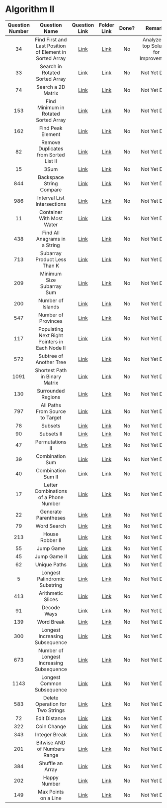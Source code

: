 # Algorithm II

| Question Number | Question Name |                                                Question Link                                                |     Folder Link     | Done? | Remarks |
|:---------------:|:-------------:|:-----------------------------------------------------------------------------------------------------------:|:-------------------:|:-----:|:-------:|
|34|Find First and Last Position of Element in Sorted Array|<a href = 'https://leetcode.com/problems/find-first-and-last-position-of-element-in-sorted-array/'>Link</a>|<a href = 'https://github.com/JAIDHEER007/LeetCode/tree/main/Programs/LC%2034'>Link</a>|No|Analyze the top Solution for Improvements|
|33|Search in Rotated Sorted Array|<a href = 'https://leetcode.com/problems/search-in-rotated-sorted-array/'>Link</a>|<a href = ''>Link</a>|No|Not Yet Done|
|74|Search a 2D Matrix|<a href = 'https://leetcode.com/problems/search-a-2d-matrix/'>Link</a>|<a href = ''>Link</a>|No|Not Yet Done|
|153|Find Minimum in Rotated Sorted Array|<a href = 'https://leetcode.com/problems/find-minimum-in-rotated-sorted-array/'>Link</a>|<a href = ''>Link</a>|No|Not Yet Done|
|162|Find Peak Element|<a href = 'https://leetcode.com/problems/find-peak-element/'>Link</a>|<a href = ''>Link</a>|No|Not Yet Done|
|82|Remove Duplicates from Sorted List II|<a href = 'https://leetcode.com/problems/remove-duplicates-from-sorted-list-ii/'>Link</a>|<a href = ''>Link</a>|No|Not Yet Done|
|15|3Sum|<a href = 'https://leetcode.com/problems/3sum/'>Link</a>|<a href = ''>Link</a>|No|Not Yet Done|
|844|Backspace String Compare|<a href = 'https://leetcode.com/problems/backspace-string-compare/'>Link</a>|<a href = ''>Link</a>|No|Not Yet Done|
|986|Interval List Intersections|<a href = 'https://leetcode.com/problems/interval-list-intersections/'>Link</a>|<a href = ''>Link</a>|No|Not Yet Done|
|11|Container With Most Water|<a href = 'https://leetcode.com/problems/container-with-most-water/'>Link</a>|<a href = ''>Link</a>|No|Not Yet Done|
|438|Find All Anagrams in a String|<a href = 'https://leetcode.com/problems/find-all-anagrams-in-a-string/'>Link</a>|<a href = ''>Link</a>|No|Not Yet Done|
|713|Subarray Product Less Than K|<a href = 'https://leetcode.com/problems/subarray-product-less-than-k/'>Link</a>|<a href = ''>Link</a>|No|Not Yet Done|
|209|Minimum Size Subarray Sum|<a href = 'https://leetcode.com/problems/minimum-size-subarray-sum/'>Link</a>|<a href = ''>Link</a>|No|Not Yet Done|
|200|Number of Islands|<a href = 'https://leetcode.com/problems/number-of-islands/'>Link</a>|<a href = ''>Link</a>|No|Not Yet Done|
|547|Number of Provinces|<a href = 'https://leetcode.com/problems/number-of-provinces/'>Link</a>|<a href = ''>Link</a>|No|Not Yet Done|
|117|Populating Next Right Pointers in Each Node II|<a href = 'https://leetcode.com/problems/populating-next-right-pointers-in-each-node-ii/'>Link</a>|<a href = ''>Link</a>|No|Not Yet Done|
|572|Subtree of Another Tree|<a href = 'https://leetcode.com/problems/subtree-of-another-tree/'>Link</a>|<a href = ''>Link</a>|No|Not Yet Done|
|1091|Shortest Path in Binary Matrix|<a href = 'https://leetcode.com/problems/shortest-path-in-binary-matrix/'>Link</a>|<a href = ''>Link</a>|No|Not Yet Done|
|130|Surrounded Regions|<a href = 'https://leetcode.com/problems/surrounded-regions/'>Link</a>|<a href = ''>Link</a>|No|Not Yet Done|
|797|All Paths From Source to Target|<a href = 'https://leetcode.com/problems/all-paths-from-source-to-target/'>Link</a>|<a href = ''>Link</a>|No|Not Yet Done|
|78|Subsets|<a href = 'https://leetcode.com/problems/subsets/'>Link</a>|<a href = ''>Link</a>|No|Not Yet Done|
|90|Subsets II|<a href = 'https://leetcode.com/problems/subsets-ii/'>Link</a>|<a href = ''>Link</a>|No|Not Yet Done|
|47|Permutations II|<a href = 'https://leetcode.com/problems/permutations-ii/'>Link</a>|<a href = ''>Link</a>|No|Not Yet Done|
|39|Combination Sum|<a href = 'https://leetcode.com/problems/combination-sum/'>Link</a>|<a href = ''>Link</a>|No|Not Yet Done|
|40|Combination Sum II|<a href = 'https://leetcode.com/problems/combination-sum-ii/'>Link</a>|<a href = ''>Link</a>|No|Not Yet Done|
|17|Letter Combinations of a Phone Number|<a href = 'https://leetcode.com/problems/letter-combinations-of-a-phone-number/'>Link</a>|<a href = ''>Link</a>|No|Not Yet Done|
|22|Generate Parentheses|<a href = 'https://leetcode.com/problems/generate-parentheses/'>Link</a>|<a href = ''>Link</a>|No|Not Yet Done|
|79|Word Search|<a href = 'https://leetcode.com/problems/word-search/'>Link</a>|<a href = ''>Link</a>|No|Not Yet Done|
|213|House Robber II|<a href = 'https://leetcode.com/problems/house-robber-ii/'>Link</a>|<a href = ''>Link</a>|No|Not Yet Done|
|55|Jump Game|<a href = 'https://leetcode.com/problems/jump-game/'>Link</a>|<a href = ''>Link</a>|No|Not Yet Done|
|45|Jump Game II|<a href = 'https://leetcode.com/problems/jump-game-ii/'>Link</a>|<a href = ''>Link</a>|No|Not Yet Done|
|62|Unique Paths|<a href = 'https://leetcode.com/problems/unique-paths/'>Link</a>|<a href = ''>Link</a>|No|Not Yet Done|
|5|Longest Palindromic Substring|<a href = 'https://leetcode.com/problems/longest-palindromic-substring/'>Link</a>|<a href = ''>Link</a>|No|Not Yet Done|
|413|Arithmetic Slices|<a href = 'https://leetcode.com/problems/arithmetic-slices/'>Link</a>|<a href = ''>Link</a>|No|Not Yet Done|
|91|Decode Ways|<a href = 'https://leetcode.com/problems/decode-ways/'>Link</a>|<a href = ''>Link</a>|No|Not Yet Done|
|139|Word Break|<a href = 'https://leetcode.com/problems/word-break/'>Link</a>|<a href = ''>Link</a>|No|Not Yet Done|
|300|Longest Increasing Subsequence|<a href = 'https://leetcode.com/problems/longest-increasing-subsequence/'>Link</a>|<a href = ''>Link</a>|No|Not Yet Done|
|673|Number of Longest Increasing Subsequence|<a href = 'https://leetcode.com/problems/number-of-longest-increasing-subsequence/'>Link</a>|<a href = ''>Link</a>|No|Not Yet Done|
|1143|Longest Common Subsequence|<a href = 'https://leetcode.com/problems/longest-common-subsequence/'>Link</a>|<a href = ''>Link</a>|No|Not Yet Done|
|583|Delete Operation for Two Strings|<a href = 'https://leetcode.com/problems/delete-operation-for-two-strings/'>Link</a>|<a href = ''>Link</a>|No|Not Yet Done|
|72|Edit Distance|<a href = 'https://leetcode.com/problems/edit-distance/'>Link</a>|<a href = ''>Link</a>|No|Not Yet Done|
|322|Coin Change|<a href = 'https://leetcode.com/problems/coin-change/'>Link</a>|<a href = ''>Link</a>|No|Not Yet Done|
|343|Integer Break|<a href = 'https://leetcode.com/problems/integer-break/'>Link</a>|<a href = ''>Link</a>|No|Not Yet Done|
|201|Bitwise AND of Numbers Range|<a href = 'https://leetcode.com/problems/bitwise-and-of-numbers-range/'>Link</a>|<a href = ''>Link</a>|No|Not Yet Done|
|384|Shuffle an Array|<a href = 'https://leetcode.com/problems/shuffle-an-array/'>Link</a>|<a href = ''>Link</a>|No|Not Yet Done|
|202|Happy Number|<a href = 'https://leetcode.com/problems/happy-number/'>Link</a>|<a href = ''>Link</a>|No|Not Yet Done|
|149|Max Points on a Line|<a href = 'https://leetcode.com/problems/max-points-on-a-line/'>Link</a>|<a href = ''>Link</a>|No|Not Yet Done|

